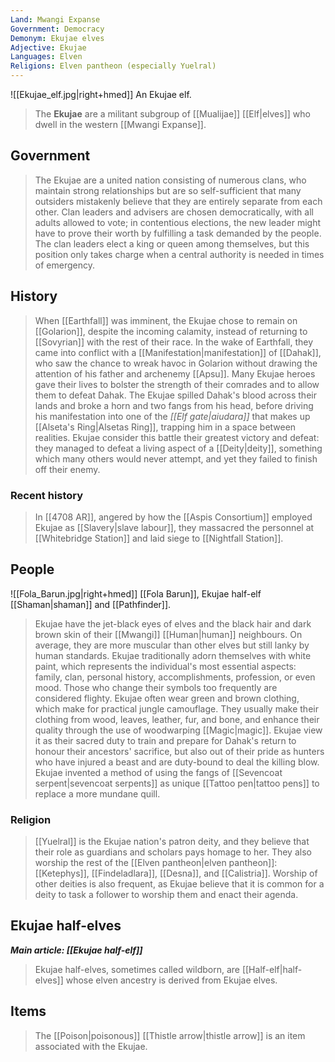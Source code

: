 ```yaml
---
Land: Mwangi Expanse
Government: Democracy
Demonym: Ekujae elves
Adjective: Ekujae
Languages: Elven
Religions: Elven pantheon (especially Yuelral)
---
```


![[Ekujae_elf.jpg|right+hmed]] 
 An Ekujae elf.
> The **Ekujae** are a militant subgroup of [[Mualijae]] [[Elf|elves]] who dwell in the western [[Mwangi Expanse]].



## Government

> The Ekujae are a united nation consisting of numerous clans, who maintain strong relationships but are so self-sufficient that many outsiders mistakenly believe that they are entirely separate from each other. Clan leaders and advisers are chosen democratically, with all adults allowed to vote; in contentious elections, the new leader might have to prove their worth by fulfilling a task demanded by the people. The clan leaders elect a king or queen among themselves, but this position only takes charge when a central authority is needed in times of emergency.


## History

> When [[Earthfall]] was imminent, the Ekujae chose to remain on [[Golarion]], despite the incoming calamity, instead of returning to [[Sovyrian]] with the rest of their race. In the wake of Earthfall, they came into conflict with a [[Manifestation|manifestation]] of [[Dahak]], who saw the chance to wreak havoc in Golarion without drawing the attention of his father and archenemy [[Apsu]]. Many Ekujae heroes gave their lives to bolster the strength of their comrades and to allow them to defeat Dahak. The Ekujae spilled Dahak's blood across their lands and broke a horn and two fangs from his head, before driving his manifestation into one of the *[[Elf gate|aiudara]]* that makes up [[Alseta's Ring|Alsetas Ring]], trapping him in a space between realities. Ekujae consider this battle their greatest victory and defeat: they managed to defeat a living aspect of a [[Deity|deity]], something which many others would never attempt, and yet they failed to finish off their enemy.


### Recent history

> In [[4708 AR]], angered by how the [[Aspis Consortium]] employed Ekujae as [[Slavery|slave labour]], they massacred the personnel at [[Whitebridge Station]] and laid siege to [[Nightfall Station]].


## People

![[Fola_Barun.jpg|right+hmed]] 
 [[Fola Barun]], Ekujae half-elf [[Shaman|shaman]] and [[Pathfinder]].
> Ekujae have the jet-black eyes of elves and the black hair and dark brown skin of their [[Mwangi]] [[Human|human]] neighbours. On average, they are more muscular than other elves but still lanky by human standards. Ekujae traditionally adorn themselves with white paint, which represents the individual's most essential aspects: family, clan, personal history, accomplishments, profession, or even mood. Those who change their symbols too frequently are considered flighty.
> Ekujae often wear green and brown clothing, which make for practical jungle camouflage. They usually make their clothing from wood, leaves, leather, fur, and bone, and enhance their quality through the use of woodwarping [[Magic|magic]].
> Ekujae view it as their sacred duty to train and prepare for Dahak's return to honour their ancestors' sacrifice, but also out of their pride as hunters who have injured a beast and are duty-bound to deal the killing blow.
> Ekujae invented a method of using the fangs of [[Sevencoat serpent|sevencoat serpents]] as unique [[Tattoo pen|tattoo pens]] to replace a more mundane quill.


### Religion

> [[Yuelral]] is the Ekujae nation's patron deity, and they believe that their role as guardians and scholars pays homage to her. They also worship the rest of the [[Elven pantheon|elven pantheon]]: [[Ketephys]], [[Findeladlara]], [[Desna]], and [[Calistria]]. Worship of other deities is also frequent, as Ekujae believe that it is common for a deity to task a follower to worship them and enact their agenda.


## Ekujae half-elves

***Main article: [[Ekujae half-elf]]***
> Ekujae half-elves, sometimes called wildborn, are [[Half-elf|half-elves]] whose elven ancestry is derived from Ekujae elves.


## Items

> The [[Poison|poisonous]] [[Thistle arrow|thistle arrow]] is an item associated with the Ekujae.










